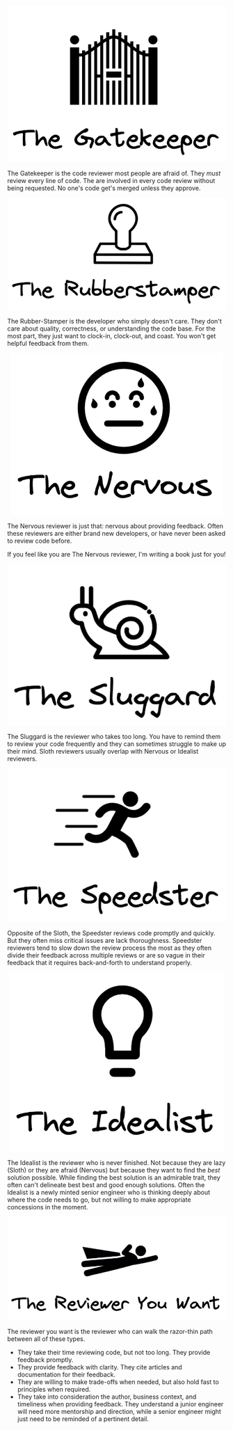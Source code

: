<center>

![](./assets/reviewer-types/the-gatekeeper.png)

</center>

The Gatekeeper is the code reviewer most people are afraid of. They _must_ review every line of code. The are involved in every code review without being requested. No one's code get's merged unless they approve.


<center>

![](./assets/reviewer-types/the-rubberstamper.png)

</center>

The Rubber-Stamper is the developer who simply doesn't care. They don't care about quality, correctness, or understanding the code base. For the most part, they just want to clock-in, clock-out, and coast. You won't get helpful feedback from them.

<center>

![](./assets/reviewer-types/the-nervous.png)

</center>

The Nervous reviewer is just that: nervous about providing feedback. Often these reviewers are either brand new developers, or have never been asked to review code before. 

If you feel like you are The Nervous reviewer, I'm writing a book just for you!


<center>

![](./assets/reviewer-types/the-sluggard.png)

</center>

The Sluggard is the reviewer who takes too long. You have to remind them to review your code frequently and they can sometimes struggle to make up their mind. Sloth reviewers usually overlap with Nervous or Idealist reviewers.

<center>

![](./assets/reviewer-types/the-speedster.png)

</center>


Opposite of the Sloth, the Speedster reviews code promptly and quickly. But they often miss critical issues are lack thoroughness. Speedster reviewers tend to slow down the review process the most as they often divide their feedback across multiple reviews or are so vague in their feedback that it requires back-and-forth to understand properly.


<center>

![](./assets/reviewer-types/the-idealist.png)

</center>


The Idealist is the reviewer who is never finished. Not because they are lazy (Sloth) or they are afraid (Nervous) but because they want to find the _best_ solution possible. While finding the best solution is an admirable trait, they often can't delineate best best and good enough solutions. Often the Idealist is a newly minted senior engineer who is thinking deeply about where the code needs to go, but not willing to make appropriate concessions in the moment.


<center>

![](./assets/reviewer-types/the-reviewer-you-want.png)

</center>


The reviewer you want is the reviewer who can walk the razor-thin path between all of these types.

* They take their time reviewing code, but not too long. They provide feedback promptly.
* They provide feedback with clarity. They cite articles and documentation for their feedback.
* They are willing to make trade-offs when needed, but also hold fast to principles when required.
* They take into consideration the author, business context, and timeliness when providing feedback. They understand a junior engineer will need more mentorship and direction, while a senior engineer might just need to be reminded of a pertinent detail.